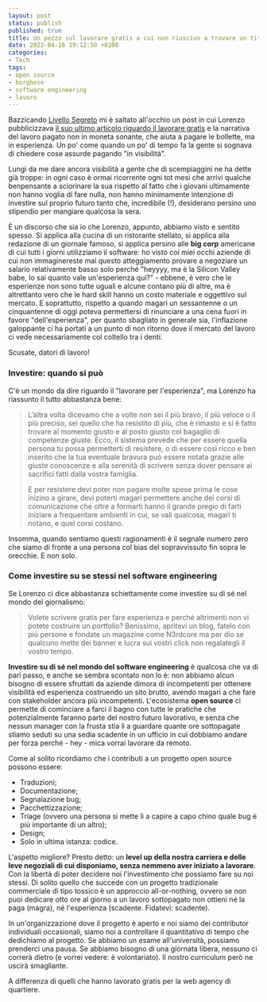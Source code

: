 ```yaml
---
layout: post
status: publish
published: true
title: Un pezzo sul lavorare gratis a cui non riuscivo a trovare un titolo
date: 2022-04-16 19:12:50 +0200
categories: 
- Tech
tags:
- open source
- borghese
- software engineering
- lavoro
---
```


Bazzicando [Livello Segreto](https://livellosegreto.it) mi è saltato all'occhio un post in cui Lorenzo pubblicizzava [il suo ultimo articolo riguardo il lavorare gratis](https://theheavymeta.substack.com/p/un-discorso-molto-borghese-quello) e la narrativa del lavoro pagato non in moneta sonante, che aiuta a pagare le bollette, ma in esperienza. Un po' come quando un po' di tempo fa la gente si sognava di chiedere cose assurde pagando "in visibilità".

Lungi da me dare ancora visibilità a gente che di scempiaggini ne ha dette già troppe: in ogni caso è ormai ricorrente ogni tot mesi che arrivi qualche benpensante a sciorinare la sua rispetto al fatto che i giovani ultimamente non hanno voglia di fare nulla, non hanno minimamente intenzione di investire sul proprio futuro tanto che, incredibile (!), desiderano persino uno stipendio per mangiare qualcosa la sera.

È un discorso che sia io che Lorenzo, appunto, abbiamo visto e sentito spesso. Si applica alla cucina di un ristorante stellato, si applica alla redazione di un giornale famoso, si applica persino alle **big corp** americane di cui tutti i giorni utilizziamo il software: ho visto coi miei occhi aziende di cui non immaginereste mai questo atteggiamento provare a negoziare un salario relativamente basso solo perché "heyyyy, ma è la Silicon Valley babe, lo sai quanto vale un'esperienza qui?" - ebbene, è vero che le esperienze non sono tutte uguali e alcune contano più di altre, ma è altrettanto vero che le hard skill hanno un costo materiale e oggettivo sul mercato. E soprattutto, rispetto a quando magari un sessantenne o un cinquantenne di oggi poteva permettersi di rinunciare a una cena fuori in favore "dell'esperienza", per quanto sbagliato in generale sia, l'inflazione galoppante ci ha portati a un punto di non ritorno dove il mercato del lavoro ci vede necessariamente col coltello tra i denti.

Scusate, datori di lavoro!

### Investire: quando si può
C'è un mondo da dire riguardo il "lavorare per l'esperienza", ma Lorenzo ha riassunto il tutto abbastanza bene:

> L’altra volta dicevamo che a volte non sei il più bravo, il più veloce o il più preciso, sei quello che ha resistito di più, che è rimasto e si è fatto trovare al momento giusto e al posto giusto col bagaglio di competenze giuste. Ecco, il sistema prevede che per essere quella persona tu possa permetterti di resistere, o di essere così ricco e ben inserito che la tua eventuale bravura può essere notata grazie alle giuste conoscenze e alla serenità di scrivere senza dover pensare ai sacrifici fatti dalla vostra famiglia.
>
> E per resistere devi poter non pagare molte spese prima le cose inizino a girare, devi poterti magari permettere anche dei corsi di comunicazione che oltre a formarti hanno il grande pregio di farti iniziare a frequentare ambienti in cui, se vali qualcosa, magari ti notano, e quei corsi costano.

Insomma, quando sentiamo questi ragionamenti è il segnale numero zero che siamo di fronte a una persona col bias del sopravvissuto fin sopra le orecchie. E non solo.

### Come investire su se stessi nel software engineering
Se Lorenzo ci dice abbastanza schiettamente come investire su di sé nel mondo del giornalismo:

> Volete scrivere gratis per fare esperienza e perché altrimenti non vi potete costruire un portfolio? Benissimo, apritevi un blog, fatelo con più persone e fondate un magazine come N3rdcore ma per dio se qualcuno mette dei banner e lucra sui vostri click non regalategli il vostro tempo.

**Investire su di sé nel mondo del software engineering** è qualcosa che va di pari passo, e anche se sembra scontato non lo è: non abbiamo alcun bisogno di essere sfruttati da aziende dimora di incompetenti per ottenere visibilità ed esperienza costruendo un sito brutto, avendo magari a che fare con stakeholder ancora più incompetenti. L'ecosistema **open source** ci permette di cominciare a farci il bagno con tutte le pratiche che potenzialmente faranno parte del nostro futuro lavorativo, e senza che nessun manager con la frusta stia lì a guardare quante ore sottopagate stiamo seduti su una sedia scadente in un ufficio in cui dobbiamo andare per forza perché - hey - mica vorrai lavorare da remoto.

Come al solito ricordiamo che i contributi a un progetto open source possono essere:

- Traduzioni;
- Documentazione;
- Segnalazione bug;
- Pacchettizzazione;
- Triage (ovvero una persona si mette lì a capire a capo chino quale bug è più importante di un altro);
- Design;
- Solo in ultima istanza: codice.

L'aspetto migliore? Presto detto: un **level up della nostra carriera e delle leve negoziali di cui disponiamo, senza nemmeno aver iniziato a lavorare**. Con la libertà di poter decidere noi l'investimento che possiamo fare su noi stessi. Di solito quello che succede con un progetto tradizionale commerciale di tipo tossico è un approccio all-or-nothing, ovvero se non puoi dedicare otto ore al giorno a un lavoro sottopagato non ottieni né la paga (magra), né l'esperienza (scadente. Fidatevi: scadente).

In un'organizzazione dove il progetto è aperto e noi siamo dei contributor individuali occasionali, siamo noi a controllare il quantitativo di tempo che dedichiamo al progetto. Se abbiamo un esame all'università, possiamo prenderci una pausa. Se abbiamo bisogno di una giornata libera, nessuno ci correrà dietro (e vorrei vedere: è volontariato). Il nostro curriculum però ne uscirà smagliante.

A differenza di quelli che hanno lavorato gratis per la web agency di quartiere.
